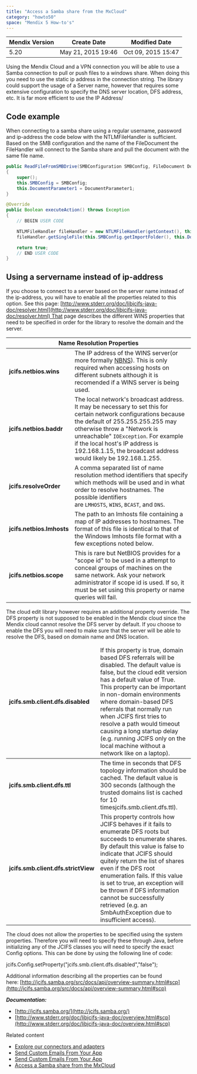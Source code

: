 ```yaml
---
title: "Access a Samba share from the MxCloud"
category: "howto50"
space: "Mendix 5 How-to's"
---
```

<table><thead><tr><th class="confluenceTh">Mendix Version</th><th class="confluenceTh">Create Date</th><th colspan="1" class="confluenceTh">Modified Date</th></tr></thead><tbody><tr><td class="confluenceTd">5.20</td><td class="confluenceTd">May 21, 2015 19:46</td><td colspan="1" class="confluenceTd">Oct 09, 2015 15:47</td></tr></tbody></table>



Using the Mendix Cloud and a VPN connection you will be able to use a Samba connection to pull or push files to a windows share. When doing this you need to use the static ip address in the connection string. The library could support the usage of a Server name, however that requires some extensive configuration to specify the DNS server location, DFS address, etc. It is far more efficient to use the IP Address/

## Code example

When connecting to a samba share using a regular username, password and ip-address the code below with the NTLMFileHandler is sufficient. Based on the SMB configuration and the name of the FileDocument the FileHandler will connect to the Samba share and pull the document with the same file name. 

```java
public ReadFileFromSMBDrive(SMBConfiguration SMBConfig, FileDocument DocumentParameter1)
{
    super();
    this.SMBConfig = SMBConfig;
    this.DocumentParameter1 = DocumentParameter1;
}

@Override
public Boolean executeAction() throws Exception
{
    // BEGIN USER CODE

    NTLMFileHandler fileHandler = new NTLMFileHandler(getContext(), this.SMBConfig.getDomainName(), this.SMBConfig.getUsername(), this.SMBConfig.getPassword());
    fileHandler.getSingleFile(this.SMBConfig.getImportFolder(), this.DocumentParameter1.getName(getContext()), this.DocumentParameter1.getMendixObject(), this.DocumentParameter1.getDeleteAfterDownload());;

    return true;
    // END USER CODE
}
```

## Using a servername instead of ip-address

If you choose to connect to a server based on the server name instead of the ip-address, you will have to enable all the properties related to this option. See this page: [http://www.stderr.org/doc/libjcifs-java-doc/resolver.html](http://www.stderr.org/doc/libjcifs-java-doc/resolver.html) That page describes the different WINS properties that need to be specified in order for the library to resolve the domain and the server.

<table><thead><tr><th colspan="2" class="confluenceTh">Name Resolution Properties</th></tr></thead><tbody><tr><td class="confluenceTd"><strong>jcifs.netbios.wins</strong></td><td class="confluenceTd">The IP address of the WINS server(or more formally&nbsp;<a href="http://www.stderr.org/doc/libjcifs-java-doc/wins.html" class="external-link" rel="nofollow">NBNS</a>). This is only required when accessing hosts on different subnets although it is recomended if a WINS server is being used.</td></tr><tr><td class="confluenceTd"><strong>jcifs.netbios.baddr</strong></td><td class="confluenceTd">The local network's broadcast address. It may be necessary to set this for certain network configurations because the default of 255.255.255.255 may otherwise throw a "Network is unreachable"&nbsp;<code>IOException</code>. For example if the local host's IP address is 192.168.1.15, the broadcast address would likely be 192.168.1.255.</td></tr><tr><td class="confluenceTd"><strong>jcifs.resolveOrder</strong></td><td class="confluenceTd">A comma separated list of name resolution method identifiers that specify which methods will be used and in what order to resolve hostnames. The possible identifiers are&nbsp;<code>LMHOSTS</code>,&nbsp;<code>WINS</code>,&nbsp;<code>BCAST</code>, and&nbsp;<code>DNS</code>.</td></tr><tr><td class="confluenceTd"><strong>jcifs.netbios.lmhosts</strong></td><td class="confluenceTd">The path to an lmhosts file containing a map of IP addresses to hostnames. The format of this file is identical to that of the Windows lmhosts file format with a few exceptions noted below.</td></tr><tr><td class="confluenceTd"><strong>jcifs.netbios.scope</strong></td><td class="confluenceTd">This is rare but NetBIOS provides for a "scope id" to be used in a attempt to conceal groups of machines on the same network. Ask your network administrator if scope id is used. If so, it must be set using this property or name queries will fail.</td></tr></tbody></table>

The cloud edit library however requires an additional property override. The DFS property is not supposed to be enabled in the Mendix cloud since the Mendix cloud cannot resolve the DFS server by default. If you choose to enable the DFS you will need to make sure that the server will be able to resolve the DFS, based on domain name and DNS location.

<table><thead><tr><td class="confluenceTd"><strong>jcifs.smb.client.dfs.disabled</strong></td><td class="confluenceTd">If this property is&nbsp;true, domain based DFS referrals will be disabled. The default value is false, but the cloud edit version has a default value of True. This property can be important in non-domain environments where domain-based DFS referrals that normally run when JCIFS first tries to resolve a path would timeout causing a long startup delay (e.g. running JCIFS only on the local machine without a network like on a laptop).</td></tr></thead><tbody><tr><td class="confluenceTd"><strong>jcifs.smb.client.dfs.ttl</strong></td><td class="confluenceTd">The time in seconds that DFS topology information should be cached. The default value is 300 seconds (although the trusted domains list is cached for 10 timesjcifs.smb.client.dfs.ttl).</td></tr><tr><td class="confluenceTd"><strong>jcifs.smb.client.dfs.strictView</strong></td><td class="confluenceTd">This property controls how JCIFS behaves if it fails to enumerate DFS roots but succeeds to enumerate shares. By default this value is false to indicate that JCIFS should quitely return the list of shares even if the DFS root enumeration fails. If this value is set to true, an exception will be thrown if DFS information cannot be successfully retrieved (e.g. an SmbAuthException due to insufficient access).</td></tr></tbody></table>

The cloud does not allow the properties to be specified using the system properties. Therefore you will need to specify these through Java, before initializing any of the JCIFS classes you will need to specify the exact Config options. This can be done by using the following line of code:

jcifs.Config.setProperty("jcifs.smb.client.dfs.disabled","false");

Additional information describing all the properties can be found here: [http://jcifs.samba.org/src/docs/api/overview-summary.html#scp](http://jcifs.samba.org/src/docs/api/overview-summary.html#scp)

_**Documentation:**_

*   [http://jcifs.samba.org/](http://jcifs.samba.org/)
*   [http://www.stderr.org/doc/libjcifs-java-doc/overview.html#scp](http://www.stderr.org/doc/libjcifs-java-doc/overview.html#scp)

Related content

*   [Explore our connectors and adapters](Explore+our+connectors+and+adapters)
*   [Send Custom Emails From Your App](Send+Custom+Emails+From+Your+App)
*   [Send Custom Emails From Your App](/howto6/Send+Custom+Emails+From+Your+App)
*   [Access a Samba share from the MxCloud](Access+a+Samba+share+from+the+MxCloud)